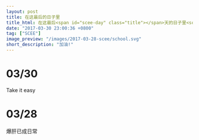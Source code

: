 ```yaml
---
layout: post
title: 在这最后的日子里
title_html: 在这最后<span id="scee-day" class="title"></span>天的日子里<script>$('#scee-day').html(Math.ceil((new Date('6/7/2017')- new Date().getTime()) / ( 1000 * 60 * 60 * 24 )))</script>
date: "2017-03-30 23:00:36 +0800"
tag: ["SCEE"]
image_preview: "/images/2017-03-28-scee/school.svg"
short_description: "加油!"
---
```


# 03/30

Take it easy

# 03/28

爆肝已成日常